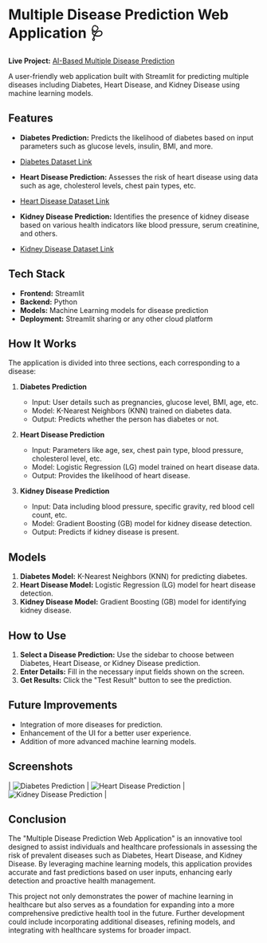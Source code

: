 # Multiple Disease Prediction Web Application 🩺

**Live Project:** [AI-Based Multiple Disease Prediction](https://multi-diseases-prediction.streamlit.app/)

A user-friendly web application built with Streamlit for predicting multiple diseases including Diabetes, Heart Disease, and Kidney Disease using machine learning models.

## Features

- **Diabetes Prediction:** Predicts the likelihood of diabetes based on input parameters such as glucose levels, insulin, BMI, and more.
- [Diabetes Dataset Link](https://www.kaggle.com/datasets/mathchi/diabetes-data-set)
  
- **Heart Disease Prediction:** Assesses the risk of heart disease using data such as age, cholesterol levels, chest pain types, etc.
- [Heart Disease Dataset Link](https://kaggle.com/datasets/johnsmith88/heart-disease-dataset)
  
- **Kidney Disease Prediction:** Identifies the presence of kidney disease based on various health indicators like blood pressure, serum creatinine, and others.
- [Kidney Disease Dataset Link](https://www.kaggle.com/datasets/mansoordaku/ckdisease)

## Tech Stack

- **Frontend:** Streamlit
- **Backend:** Python
- **Models:** Machine Learning models for disease prediction
- **Deployment:** Streamlit sharing or any other cloud platform

## How It Works

The application is divided into three sections, each corresponding to a disease:

1. **Diabetes Prediction**
   - Input: User details such as pregnancies, glucose level, BMI, age, etc.
   - Model: K-Nearest Neighbors (KNN) trained on diabetes data.
   - Output: Predicts whether the person has diabetes or not.

2. **Heart Disease Prediction**
   - Input: Parameters like age, sex, chest pain type, blood pressure, cholesterol level, etc.
   - Model: Logistic Regression (LG) model trained on heart disease data.
   - Output: Provides the likelihood of heart disease.

3. **Kidney Disease Prediction**
   - Input: Data including blood pressure, specific gravity, red blood cell count, etc.
   - Model: Gradient Boosting (GB) model for kidney disease detection.
   - Output: Predicts if kidney disease is present.

## Models

1. **Diabetes Model:** K-Nearest Neighbors (KNN) for predicting diabetes.
2. **Heart Disease Model:** Logistic Regression (LG) model for heart disease detection.
3. **Kidney Disease Model:** Gradient Boosting (GB) model for identifying kidney disease.

## How to Use

1. **Select a Disease Prediction:** Use the sidebar to choose between Diabetes, Heart Disease, or Kidney Disease prediction.
2. **Enter Details:** Fill in the necessary input fields shown on the screen.
3. **Get Results:** Click the "Test Result" button to see the prediction.

## Future Improvements

- Integration of more diseases for prediction.
- Enhancement of the UI for a better user experience.
- Addition of more advanced machine learning models.

## Screenshots

| ![Diabetes Prediction](screenshots/diabetes.png) | ![Heart Disease Prediction](screenshots/heart.png) | ![Kidney Disease Prediction](screenshots/kidney.png) |

## Conclusion

The "Multiple Disease Prediction Web Application" is an innovative tool designed to assist individuals and healthcare professionals in assessing the risk of prevalent diseases such as Diabetes, Heart Disease, and Kidney Disease. By leveraging machine learning models, this application provides accurate and fast predictions based on user inputs, enhancing early detection and proactive health management.

This project not only demonstrates the power of machine learning in healthcare but also serves as a foundation for expanding into a more comprehensive predictive health tool in the future. Further development could include incorporating additional diseases, refining models, and integrating with healthcare systems for broader impact. 
